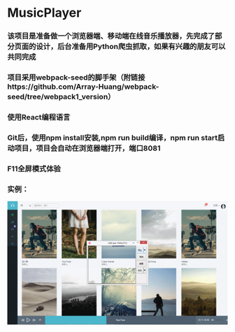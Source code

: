 # MusicPlayer
### 该项目是准备做一个浏览器端、移动端在线音乐播放器，先完成了部分页面的设计，后台准备用Python爬虫抓取，如果有兴趣的朋友可以共同完成
### 项目采用webpack-seed的脚手架（附链接https://github.com/Array-Huang/webpack-seed/tree/webpack1_version）
### 使用React编程语言
### Git后，使用npm install安装,npm run build编译，npm run start启动项目，项目会自动在浏览器端打开，端口8081
### F11全屏模式体验
### 实例：
![](https://github.com/ScarLikeGoogle/MusicPlayer/blob/master/GIF.gif) 
